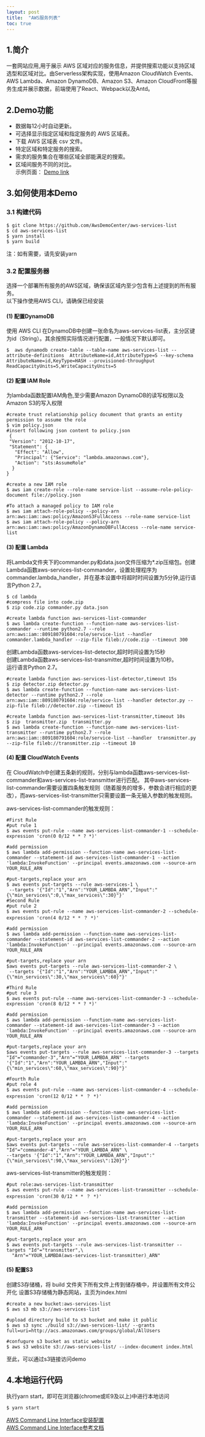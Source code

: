 ```yaml
---
layout: post
title:  "AWS服务列表"
toc: true
---
```



## 1.简介
  一套网站应用,用于展示 AWS 区域对应的服务信息，并提供搜索功能以支持区域选型和区域对比。由Serverless架构实现，使用Amazon CloudWatch Events、AWS Lambda、Amazon DynamoDB、Amazon S3、Amazon CloudFront等服务生成并展示数据，前端使用了React、Webpack以及Antd。
## 2.Demo功能 
* 数据每12小时自动更新。  
* 可选择显示指定区域和指定服务的 AWS 区域表。
* 下载 AWS 区域表 csv 文件。
* 特定区域和特定服务的搜索。
* 需求的服务集合在哪些区域全部能满足的搜索。
* 区域间服务不同的对比。  
示例页面： [Demo link](http://aws-status-check-website.s3-website.ap-northeast-2.amazonaws.com/)

## 3.如何使用本Demo

### 3.1 构建代码

```
$ git clone https://github.com/AwsDemoCenter/aws-services-list
$ cd aws-services-list
$ yarn install
$ yarn build
```
注：如有需要，请先安装yarn
### 3.2 配置服务器

选择一个部署所有服务的AWS区域，确保该区域内至少包含有上述提到的所有服务。  
以下操作使用AWS CLI，请确保已经安装
#### (1) 配置DynamoDB
使用 AWS CLI 在DynamoDB中创建一张命名为aws-services-list表，主分区键为id（String）。其余按照实际情况进行配置，一般情况下默认即可。
``` 
$  aws dynamodb create-table --table-name aws-services-list --attribute-definitions  AttributeName=id,AttributeType=S --key-schema AttributeName=id,KeyType=HASH --provisioned-throughput ReadCapacityUnits=5,WriteCapacityUnits=5
```
#### (2) 配置 IAM Role
为lambda函数配置IAM角色,至少需要Amazon DynamoDB的读写权限以及Amazon S3的写入权限
```
#create trust relationship policy document that grants an entity permission to assume the role
$ vim policy.json
#insert following json content to policy.json
 {
 "Version": "2012-10-17",
 "Statement": {
   "Effect": "Allow",
   "Principal": {"Service": "lambda.amazonaws.com"},
   "Action": "sts:AssumeRole"
  }
}

#create a new IAM role
$ aws iam create-role --role-name service-list --assume-role-policy-document file://policy.json

#To attach a managed policy to IAM role
$ aws iam attach-role-policy --policy-arn arn:aws:iam::aws:policy/AmazonS3FullAccess --role-name service-list
$ aws iam attach-role-policy --policy-arn arn:aws:iam::aws:policy/AmazonDynamoDBFullAccess --role-name service-list
```
#### (3) 配置 Lambda
将Lambda文件夹下的commander.py和data.json文件压缩为*.zip压缩包。创建Lambda函数aws-services-list-commander，设置处理程序为commander.lambda_handler，并在基本设置中将超时时间设置为5分钟,运行语言Python 2.7。
```
$ cd lambda 
#compress file into code.zip
$ zip code.zip commander.py data.json

#create lambda function aws-services-list-commander
$ aws lambda create-function --function-name aws-services-list-commander --runtime python2.7 --role arn:aws:iam::809180791604:role/service-list --handler commander.lambda_handler --zip-file fileb://code.zip --timeout 300
```
创建Lambda函数aws-services-list-detector,超时时间设置为15秒  
创建Lambda函数aws-services-list-transmitter,超时时间设置为10秒。   
运行语言Python 2.7。
```
#create lambda function aws-services-list-detector,timeout 15s
$ zip detector.zip detector.py
$ aws lambda create-function --function-name aws-services-list-detector --runtime python2.7 --role arn:aws:iam::809180791604:role/service-list --handler detector.py --zip-file fileb://detector.zip --timeout 15

#create lambda function aws-services-list-transmitter,timeout 10s
$ zip  transmitter.zip  transmitter.py
$ aws lambda create-function --function-name aws-services-list-transmitter --runtime python2.7 --role arn:aws:iam::809180791604:role/service-list --handler  transmitter.py --zip-file fileb://transmitter.zip --timeout 10
```
#### (4) 配置 CloudWatch Events
在 CloudWatch中创建五条新的规则，分别与lambda函数aws-services-list-commander和aws-services-list-transmitter进行匹配。
其中aws-services-list-commander需要设置四条触发规则（随着服务的增多，参数会进行相应的更改），而aws-services-list-transmitter只需要设置一条无输入参数的触发规则。

aws-services-list-commander的触发规则：
```
#First Rule
#put rule 1 
$ aws events put-rule --name aws-services-list-commander-1 --schedule-expression 'cron(0 0/12 * * ? *)'

#add permission
$ aws lambda add-permission --function-name aws-services-list-commander --statement-id aws-services-list-commander-1 --action 'lambda:InvokeFunction' --principal events.amazonaws.com --source-arn YOUR_RULE_ARN

#put-targets,replace your arn
$ aws events put-targets --rule aws-services-1 \
 --targets '{"Id":"1","Arn":"YOUR_LAMBDA_ARN","Input":"{\"min_services\":0,\"max_services\":30}"}'
#Second Rule
#put rule 2
$ aws events put-rule --name aws-services-list-commander-2 --schedule-expression 'cron(4 0/12 * * ？ *)'

#add permission
$ aws lambda add-permission --function-name aws-services-list-commander --statement-id aws-services-list-commander-2 --action 'lambda:InvokeFunction' --principal events.amazonaws.com --source-arn YOUR_RULE_ARN

#put-targets,replace your arn
$aws events put-targets --rule aws-services-list-commander-2 \
 --targets '{"Id":"1","Arn":"YOUR_LAMBDA_ARN","Input":"{\"min_services\":30,\"max_services\":60}"}' 

#Third Rule
#put rule 3 
$ aws events put-rule --name aws-services-list-commander-3 --schedule-expression 'cron(8 0/12 * * ? *)'

#add permission
$ aws lambda add-permission --function-name aws-services-list-commander --statement-id aws-services-list-commander-3 --action 'lambda:InvokeFunction' --principal events.amazonaws.com --source-arn YOUR_RULE_ARN

#put-targets,replace your arn
$aws events put-targets --rule aws-services-list-commander-3 --targets "Id"="commander-3","Arn"="YOUR_LAMBDA_ARN" --targets '{"Id":"1","Arn":"YOUR_LAMBDA_ARN","Input":"{\"min_services\":60,\"max_services\":90}"}'

#Fourth Rule
#put role 4
$ aws events put-rule --name aws-services-list-commander-4 --schedule-expression 'cron(12 0/12 * * ？ *)'

#add permission
$ aws lambda add-permission --function-name aws-services-list-commander --statement-id aws-services-list-commander-4 --action 'lambda:InvokeFunction' --principal events.amazonaws.com --source-arn YOUR_RULE_ARN

#put-targets,replace your arn
$aws events put-targets --rule aws-services-list-commander-4 --targets "Id"="commander-4","Arn"="YOUR_LAMBDA_ARN" \
--targets '{"Id":"1","Arn":"YOUR_LAMBDA_ARN","Input":"{\"min_services\":90,\"max_services\":120}"}'
```

aws-services-list-transmitter的触发规则：

```
#put role:aws-services-list-transmitter
$ aws events put-rule --name aws-services-list-transmitter --schedule-expression 'cron(30 0/12 * * ？ *)'

#add permission
$ aws lambda add-permission --function-name aws-services-list-transmitter --statement-id aws-services-list-transmitter --action 'lambda:InvokeFunction' --principal events.amazonaws.com --source-arn YOUR_RULE_ARN

#put-targets,replace your arn
$ aws events put-targets --rule aws-services-list-transmitter --targets "Id"="transmitter",\
  "Arn"="YOUR_LAMBDA(aws-services-list-transmitter)_ARN" 
```
#### (5) 配置S3

创建S3存储桶，将 build 文件夹下所有文件上传到储存桶中，并设置所有文件公开化
设置S3存储桶为静态网站，主页为index.html
```
#create a new bucket:aws-services-list 
$ aws s3 mb s3://aws-services-list 

#upload directory build to s3 bucket and make it public 
$ aws s3 sync ./build s3://aws-services-list/ --grants full=uri=http://acs.amazonaws.com/groups/global/AllUsers

#confugure s3 bucket as static website
$ aws s3 website s3://aws-services-list/ --index-document index.html
```
至此，可以通过s3链接访问demo

## 4.本地运行代码
执行yarn start，即可在浏览器(chrome或IE9及以上)中进行本地访问
```
$ yarn start
```


   
[AWS Command Line Interface安装配置](https://docs.aws.amazon.com/zh_cn/cli/latest/userguide/cli-chap-welcome.html)  
[AWS Command Line Interface参考文档](https://docs.aws.amazon.com/zh_cn/cli/latest/index.html)   

